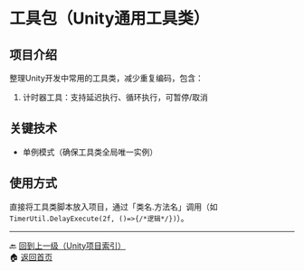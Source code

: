 # 工具包（Unity通用工具类）

## 项目介绍
整理Unity开发中常用的工具类，减少重复编码，包含：
1. 计时器工具：支持延迟执行、循环执行，可暂停/取消


## 关键技术
- 单例模式（确保工具类全局唯一实例）

## 使用方式
直接将工具类脚本放入项目，通过「类名.方法名」调用（如 `TimerUtil.DelayExecute(2f, ()=>{/*逻辑*/})`）。

---
🔙 [回到上一级（Unity项目索引）](index.md)  
🏠 [返回首页](../../../../index.md)
